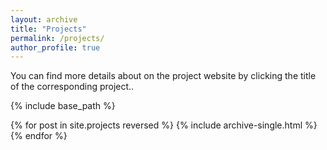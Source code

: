 ```yaml
---
layout: archive
title: "Projects"
permalink: /projects/
author_profile: true
---
```


<div class="wordwrap">You can find more details about on the project website by clicking the title of the corresponding project.</a>.</div>

{% include base_path %}

{% for post in site.projects reversed %}
  {% include archive-single.html %}
{% endfor %}
